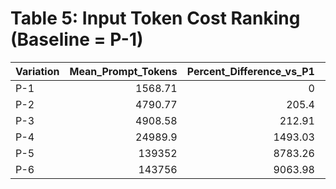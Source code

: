 # Table 5: Input Token Cost Ranking (Baseline = P-1)

| Variation   |   Mean_Prompt_Tokens |   Percent_Difference_vs_P1 |   Ranking |
|:------------|---------------------:|---------------------------:|----------:|
| P-1         |              1568.71 |                       0    |         1 |
| P-2         |              4790.77 |                     205.4  |         2 |
| P-3         |              4908.58 |                     212.91 |         3 |
| P-4         |             24989.9  |                    1493.03 |         4 |
| P-5         |            139352    |                    8783.26 |         5 |
| P-6         |            143756    |                    9063.98 |         6 |